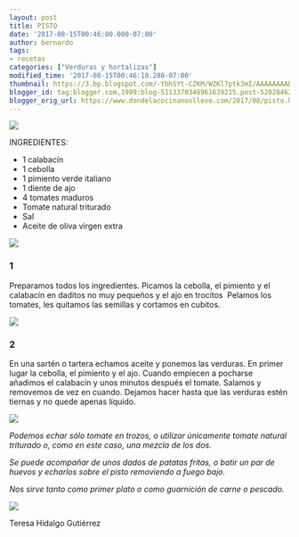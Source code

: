 ```yaml
---
layout: post
title: PISTO
date: '2017-08-15T00:46:00.000-07:00'
author: bernardo
tags:
- recetas
categories: ["Verduras y hortalizas"]
modified_time: '2017-08-15T00:46:18.288-07:00'
thumbnail: https://3.bp.blogspot.com/-YbhSYt-CZKM/WZKl7ptk3mI/AAAAAAAADzY/o3opvfvMv1gXhZcCDFZMMLe7BGYjBVjGQCLcBGAs/s400/00.JPG
blogger_id: tag:blogger.com,1999:blog-5113370346961639215.post-5202846291817045090
blogger_orig_url: https://www.dondelacocinanoslleve.com/2017/08/pisto.html
---
```


![](https://3.bp.blogspot.com/-YbhSYt-CZKM/WZKl7ptk3mI/AAAAAAAADzY/o3opvfvMv1gXhZcCDFZMMLe7BGYjBVjGQCLcBGAs/s400/00.JPG)

  
INGREDIENTES:
* 1 calabacín
* 1 cebolla
* 1 pimiento verde italiano
* 1 diente de ajo
* 4 tomates maduros
* Tomate natural triturado
* Sal
* Aceite de oliva virgen extra  

![](https://1.bp.blogspot.com/-VVsnnDsJ80A/WZKmGVEpFLI/AAAAAAAADzc/jzQTU57iYzMD6ucRCpPx3pgNotD41jzcQCLcBGAs/s320/01.JPG)

  

### 1

Preparamos todos los ingredientes. Picamos la cebolla, el pimiento y el calabacín en daditos no muy pequeños y el ajo en trocitos  Pelamos los tomates, les quitamos las semillas y cortamos en cubitos.  

![](https://4.bp.blogspot.com/-qqNGRJrQKRs/WZKmP6V9EOI/AAAAAAAADzg/74tyKnHoC8gfDJKc1qqAIVo2dB84yHvLACLcBGAs/s320/02.JPG)

  

### 2

En una sartén o tartera echamos aceite y ponemos las verduras. En primer lugar la cebolla, el pimiento y el ajo. Cuando empiecen a pocharse añadimos el calabacín y unos minutos después el tomate. Salamos y removemos de vez en cuando. Dejamos hacer hasta que las verduras estén tiernas y no quede apenas líquido.  

![](https://3.bp.blogspot.com/-uDsgZzAysDE/WZKmcNWuziI/AAAAAAAADzk/OjWkwQ7sbgQOxTbEGBxr1-3SpYujPTMdwCLcBGAs/s320/03.JPG)

  

_Podemos echar sólo tomate en trozos, o utilizar únicamente tomate natural triturado o, como en este caso, una mezcla de los dos._

_Se puede acompañar de unos dados de patatas fritas, o batir un par de huevos y echarlos sobre el pisto removiendo a fuego bajo._

_Nos sirve tanto como primer plato o como guarnición de carne o pescado._

![](https://1.bp.blogspot.com/-Ywrlp3DgLaQ/WZKmkprpmPI/AAAAAAAADzo/VV4_nvjUzLc2AIuwnquu_zUZtsRR22I5gCLcBGAs/s320/04.JPG)

  

  
Teresa Hidalgo Gutiérrez
